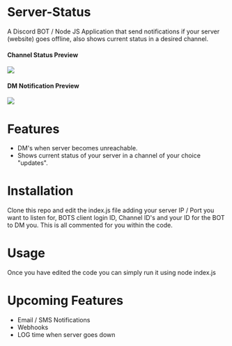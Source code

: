 # Server-Status
 A Discord BOT / Node JS Application that send notifications if your server (website) goes offline, also shows current status in a desired channel.

#### Channel Status Preview
<img src="https://i.imgur.com/grA3kBK.png"/>

#### DM Notification Preview
<img src="https://i.imgur.com/w5lzF0X.png">

# Features
* DM's when server becomes unreachable.
* Shows current status of your server in a channel of your choice "updates".

# Installation
Clone this repo and edit the index.js file adding your server IP / Port you want to listen for, BOTS client login ID, Channel ID's and your ID for the BOT to DM you. This is all commented for you within the code.

# Usage
Once you have edited the code you can simply run it using node index.js

# Upcoming Features
* Email / SMS Notifications 
* Webhooks 
* LOG time when server goes down